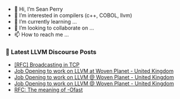 - 👋 Hi, I’m Sean Perry
- 👀 I’m interested in compilers (c++, COBOL, llvm)
- 🌱 I’m currently learning ...
- 💞️ I’m looking to collaborate on ...
- 📫 How to reach me ...

<!---
s66perry/s66perry is a ✨ special ✨ repository because its `README.md` (this file) appears on your GitHub profile.
You can click the Preview link to take a look at your changes.
--->
### 📕 Latest LLVM Discourse Posts

<!-- DISCOURSE-LLVM:START -->
- [[RFC] Broadcasting in TCP](https://discourse.llvm.org/t/rfc-broadcasting-in-tcp/65896#post_8)
- [Job Opening to work on LLVM at Woven Planet - United Kingdom](https://discourse.llvm.org/t/job-opening-to-work-on-llvm-at-woven-planet-united-kingdom/66809#post_1)
- [Job Opening to work on LLVM @ Woven Planet - United Kingdom](https://discourse.llvm.org/t/job-opening-to-work-on-llvm-woven-planet-united-kingdom/66799#post_3)
- [Job Opening to work on LLVM @ Woven Planet - United Kingdom](https://discourse.llvm.org/t/job-opening-to-work-on-llvm-woven-planet-united-kingdom/66799#post_2)
- [RFC: The meaning of -Ofast](https://discourse.llvm.org/t/rfc-the-meaning-of-ofast/66554#post_15)
<!-- DISCOURSE-LLVM:END -->
